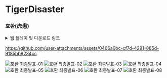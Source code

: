 # TigerDisaster

### 호환(虎患)

<details>
<summary> 웹 플레이 및 다운로드 링크 </summary>
<div markdown="1">    
  
 https://hyunmin0809.itch.io/6teamtigerdisaster
  
</div>
</details>

https://github.com/user-attachments/assets/0466a0bc-cf7d-4291-885d-9185bb9234cc

![호환 최종발표-01](https://github.com/user-attachments/assets/6e6e1eeb-07fc-44aa-a9a0-5173451f47fc)
![호환 최종발표-02](https://github.com/user-attachments/assets/11c21ea3-9093-44d0-a08d-07d0cc1b8b20)
![호환 최종발표-03](https://github.com/user-attachments/assets/58d5c31d-bd4a-4213-b603-06ce5983ce0d)
![호환 최종발표-04](https://github.com/user-attachments/assets/34a59c05-9399-4ef7-98f9-9a78caf2fa04)
![호환 최종발표-05](https://github.com/user-attachments/assets/384eb28b-7d9d-4958-a8ce-76733442aeab)
![호환 최종발표-06](https://github.com/user-attachments/assets/e1ae5a1c-39b5-4576-8b11-365f3581f09b)
![호환 최종발표-07](https://github.com/user-attachments/assets/3c27d4fc-db94-41d4-8e7d-443edc2d6e86)
![호환 최종발표-08](https://github.com/user-attachments/assets/d792ab8b-1fed-4468-bec2-2c0094c8d02b)
